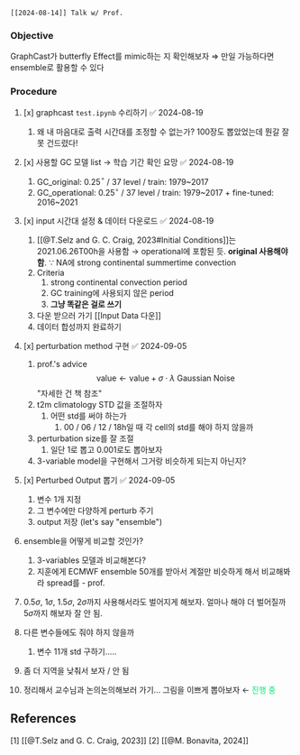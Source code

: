 ```ad-note
[[2024-08-14]] Talk w/ Prof.
```
### Objective
GraphCast가 butterfly Effect를 mimic하는 지 확인해보자
$\Rightarrow$ 만일 가능하다면 ensemble로 활용할 수 있다
### Procedure
1. [x] graphcast `test.ipynb` 수리하기 ✅ 2024-08-19
	1. 왜 내 마음대로 출력 시간대를 조정할 수 없는가? 
	   100장도 뽑았었는데 뭔갈 잘못 건드렸다!
	   
2. [x] 사용할 GC 모델 list $\rightarrow$ 학습 기간 확인 요망 ✅ 2024-08-19
	1. GC_original: 0.25$^\circ$ / 37 level / train: 1979~2017
	2. GC_operational:  0.25$^\circ$ / 37 level / train: 1979~2017 + fine-tuned: 2016~2021
	   
3. [x] input 시간대 설정 & 데이터 다운로드 ✅ 2024-08-19
	1. [[@T.Selz and G. C. Craig, 2023#Initial Conditions]]는 2021.06.26T00h을 사용함 $\rightarrow$ operational에 포함된 듯. **original 사용해야 함**.
	   $\because$ NA에 strong continental summertime convection
	2. Criteria
		1. strong continental convection period
		2. GC training에 사용되지 않은 period
		3. **그냥 똑같은 걸로 쓰기**
	3. 다운 받으러 가기
	   [[Input Data 다운]]
	4. 데이터 합성까지 완료하기
	   
4. [x] perturbation method 구현 ✅ 2024-09-05
	1. prof.'s advice
	   $$\textsf{value} \leftarrow \textsf{value} + \sigma \cdot \lambda \textsf{ Gaussian Noise} $$
	   "자세한 건 책 참조"
	2. t2m climatology STD 값을 조절하자
		1. 어떤 std를 써야 하는가
			1. 00 / 06 / 12 / 18h일 때 각 cell의 std를 해야 하지 않을까
	3. perturbation size를 잘 조절
		1. 일단 1로 뽑고 0.001로도 뽑아보자
	4. 3-variable model을 구현해서 그거랑 비슷하게 되는지 아닌지?
	   
5. [x] Perturbed Output 뽑기 ✅ 2024-09-05
	1. 변수 1개 지정
	2. 그 변수에만 다양하게 perturb 주기
	3. output 저장 (let's say "ensemble")   
	   
6. ensemble을 어떻게 비교할 것인가?
	1. 3-variables 모델과 비교해본다?
	2. 지훈에게 ECMWF ensemble 50개를 받아서 계절만 비슷하게 해서 비교해봐라 spread를 - prof. 
7. 0.5$\sigma$, 1$\sigma$, 1.5$\sigma$, 2$\sigma$까지 사용해서라도 벌어지게 해보자. 얼마나 해야 더 벌어질까 
	5$\sigma$까지 해보자
	잘 안 됨.
8. 다른 변수들에도 줘야 하지 않을까
	1. 변수 11개 std 구하기.....
9. 좀 더 지역을 낮춰서 보자 / 안 됨
10. 정리해서 교수님과 논의논의해보러 가기... 그림을 이쁘게 뽑아보자  $\leftarrow$ <font color="#00e676">진행 중</font>
## References
[1] [[@T.Selz and G. C. Craig, 2023]]
[2] [[@M. Bonavita, 2024]]
